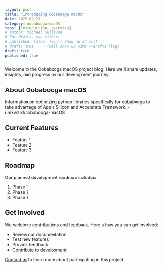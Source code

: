 ```yaml
---
layout: post
title: "Introducing Oobabooga macOS"
date: 2025-02-21
category: oobabooga-macOS
tags: [introduction, overview]
# author: Michael Sullivan
# For drafts, use either:
# published: false  (won't show up at all)
# draft: true      (will show up with --drafts flag)
draft: true
published: true
---
```


Welcome to the Oobabooga macOS project blog. Here we'll share updates, insights, and progress on our development journey.

<!--more-->

## About Oobabooga macOS

Information on optimizing python libraries specifically for oobabooga to take advantage of Apple Silicon and Accelerate Framework. - unixwzrd/oobabooga-macOS

## Current Features

- Feature 1
- Feature 2
- Feature 3

## Roadmap

Our planned development roadmap includes:

1. Phase 1
2. Phase 2
3. Phase 3

## Get Involved

We welcome contributions and feedback. Here's how you can get involved:

- Review our documentation
- Test new features
- Provide feedback
- Contribute to development

[Contact us](/contact) to learn more about participating in this project.
